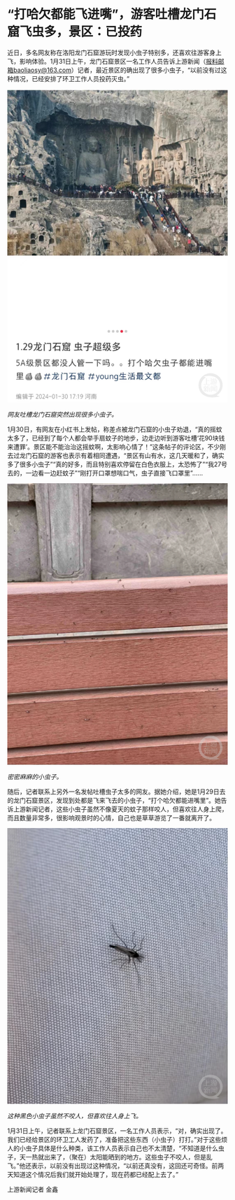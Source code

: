 # “打哈欠都能飞进嘴”，游客吐槽龙门石窟飞虫多，景区：已投药

近日，多名网友称在洛阳龙门石窟游玩时发现小虫子特别多，还喜欢往游客身上飞，影响体验。1月31日上午，龙门石窟景区一名工作人员告诉上游新闻（报料邮箱baoliaosy@163.com）记者，最近景区的确出现了很多小虫子，“以前没有过这种情况，已经安排了环卫工作人员投药灭虫。”

![8af1b7d4e267fc0fdef44c60d45c6844.jpg](https://raw.githubusercontent.com/qqhsx/qqnews_image/main/2024/01/31/“打哈欠都能飞进嘴”，游客吐槽龙门石窟飞虫多，景区：已投药/8af1b7d4e267fc0fdef44c60d45c6844.jpg)

_网友吐槽龙门石窟突然出现很多小虫子。_

1月30日，有网友在小红书上发帖，称差点被龙门石窟的小虫子劝退，“真的摇蚊太多了，已经到了每个人都会举手扇蚊子的地步，边走边听到游客吐槽‘花90块钱来遭罪’。景区能不能治治这摇蚊啊，太影响心情了！”这条帖子的评论区，不少刚去过龙门石窟的游客也表示有着相同遭遇，“景区有山有水，这几天暖和了，确实多了很多小虫子”“真的好多，而且特别喜欢停留在白色衣服上，太恐怖了”“我27号去的，一边看一边赶蚊子”“刚打开口罩想喘口气，虫子直接飞口罩里”……

![ef94762f7aa4f708527611f96db80d5e.jpg](https://raw.githubusercontent.com/qqhsx/qqnews_image/main/2024/01/31/“打哈欠都能飞进嘴”，游客吐槽龙门石窟飞虫多，景区：已投药/ef94762f7aa4f708527611f96db80d5e.jpg)

_密密麻麻的小虫子。_

随后，记者联系上另外一名发帖吐槽虫子太多的网友。据她介绍，她是1月29日去的龙门石窟景区，发现到处都是飞来飞去的小虫子，“打个哈欠都能进嘴里”。她告诉上游新闻记者，这些小虫子虽然不像夏天的蚊子那样咬人，但喜欢往人身上爬，而且数量非常多，很影响观景时的心情，自己也是草草游览了一番就离开了。

![95d42c2f8f4eecb387d4bc2bfd69165a.jpg](https://raw.githubusercontent.com/qqhsx/qqnews_image/main/2024/01/31/“打哈欠都能飞进嘴”，游客吐槽龙门石窟飞虫多，景区：已投药/95d42c2f8f4eecb387d4bc2bfd69165a.jpg)

_这种黑色小虫子虽然不咬人，但喜欢往人身上飞。_

1月31日上午，记者联系上龙门石窟景区，一名工作人员表示，“对，确实出现了。我们已经给景区的环卫工人发药了，准备把这些东西（小虫子）打打。”对于这些烦人的小虫子具体是什么种类，该工作人员表示自己也不太清楚，“不知道是什么虫子，天一热就出来了，（聚在）太阳能晒到的地方。这些虫子不咬人，但是乱飞。”他还表示，以前没有出现过这种情况，“以前还真没有，这回还可奇怪。前两天知道这个情况后我们就开始处理了，现在药都已经配上去了。”

上游新闻记者 金鑫

